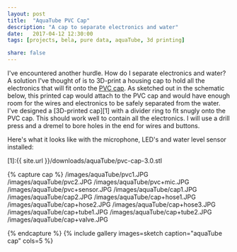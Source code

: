 ```yaml
---
layout: post
title:  "AquaTube PVC Cap"
description: "A cap to separate electronics and water"
date:   2017-04-12 12:30:00
tags: [projects, bela, pure data, aquaTube, 3d printing]

share: false
---
```


I've encountered another hurdle. How do I separate electronics and water? A solution I've thought of is to 3D-print a housing cap to hold all the electronics that will fit onto the [PVC cap](https://www.amazon.com/NDS-3P06-Sewer-Drain-3-Inch/dp/B006H3U4R8/). As sketched out in the schematic below, this printed cap would attach to the PVC cap and would have enough room for the wires and electronics to be safely separated from the water. I've designed a [3D-printed cap][1] with a divider ring to fit snugly onto the PVC cap. This should work well to contain all the electronics. I will use a drill press and a dremel to bore holes in the end for wires and buttons.

Here's what it looks like with the microphone, LED's and water level sensor installed: 

[1]:{{ site.url }}/downloads/aquaTube/pvc-cap-3.0.stl

{% capture cap %}
  /images/aquaTube/pvc1.JPG
  /images/aquaTube/pvc2.JPG
  /images/aquaTube/pvc+mic.JPG
  /images/aquaTube/pvc+sensor.JPG
  /images/aquaTube/cap1.JPG
  /images/aquaTube/cap2.JPG
  /images/aquaTube/cap+hose1.JPG
  /images/aquaTube/cap+hose2.JPG
  /images/aquaTube/cap+hose3.JPG
  /images/aquaTube/cap+tube1.JPG
  /images/aquaTube/cap+tube2.JPG
  /images/aquaTube/cap+valve.JPG

{% endcapture %}
{% include gallery images=sketch caption="aquaTube cap" cols=5 %}
